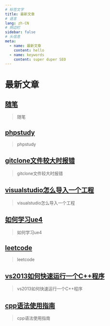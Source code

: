 ```yaml
---
# 标签文字
title: 最新文章
# 语言
lang: zh-CN
# 侧边栏
sidebar: false
# 头信息
meta:
  - name: 最新文章 
    content: hello
  - name: keywords
    content: super duper SEO
---
```


# 最新文章
## [随笔](/all/随笔/)  
> 随笔

## [phpstudy](/all/phpstudy/)  
> phpstudy

## [gitclone文件较大时报错](/all/qianqian/gitclone文件较大时报错/)  
> gitclone文件较大时报错

## [visualstudio怎么导入一个工程](/all/qianqian/visualstudio怎么导入一个工程/)  
> visualstudio怎么导入一个工程

## [如何学习ue4](/all/qianqian/如何学习ue4/)  
> 如何学习ue4

## [leetcode](/all/qianqian/leetcode/)  
> leetcode

## [vs2013如何快速运行一个C++程序](/all/qianqian/vs2013如何快速运行一个C++程序/)  
> vs2013如何快速运行一个C++程序

## [cpp语法使用指南](/all/qianqian/cpp语法使用指南/)  
> cpp语法使用指南

